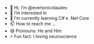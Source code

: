 - 👋 Hi, I’m @evertonicolaudev
- 👀 I’m interested in 
- 🌱 I’m currently learning C# e .Net Core
- 📫 How to reach me ...
- 😄 Pronouns: He and Him
- ⚡ Fun fact: I loving neuroscience

<!---
evertonicolaudev/evertonicolaudev is a ✨ special ✨ repository because its `README.md` (this file) appears on your GitHub profile.
You can click the Preview link to take a look at your changes.
--->
